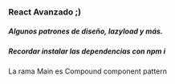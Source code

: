 ### React Avanzado ;)

##### Algunos patrones de diseño, lazyload y más.


##### Recordar instalar las dependencias con  npm i


La rama Main es Compound component pattern
